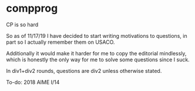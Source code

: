 # compprog
CP is so hard

So as of 11/17/19 I have decided to start writing motivations to questions, in part so I actually remember them on USACO.

Additionally it would make it harder for me to copy the editorial mindlessly, which is honestly the only way for me to solve some questions since I suck.

In div1+div2 rounds, questions are div2 unless otherwise stated.

To-do: 2018 AIME I/14
